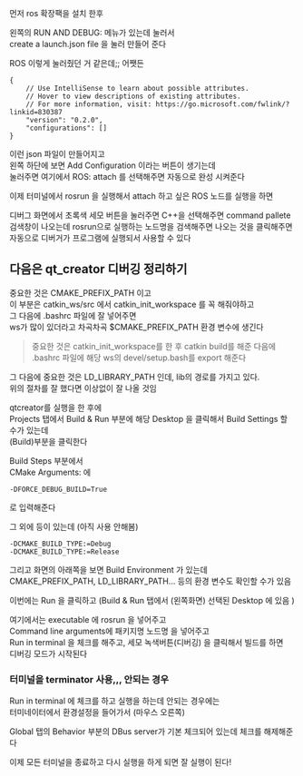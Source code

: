 먼저 ros 확장팩을 설치 한후 

왼쪽의 RUN AND DEBUG:  메뉴가 있는데 눌러서   
create a launch.json file 을 눌러 만들어 준다 

ROS 이렇게 눌러줬던 거 같은데;;  어쨋든 

```
{
    // Use IntelliSense to learn about possible attributes.
    // Hover to view descriptions of existing attributes.
    // For more information, visit: https://go.microsoft.com/fwlink/?linkid=830387
    "version": "0.2.0",
    "configurations": []
}
```

이런 json 파일이 만들어지고  
왼쪽 하단에 보면 Add Configuration 이라는 버튼이 생기는데  
눌러주면 여기에서 ROS: attach 를 선택해주면 자동으로 완성 시켜준다   

이제 터미널에서 rosrun 을 실행해서 attach 하고 싶은 ROS 노드를 실행을 하면   

디버그 화면에서 초록색 세모 버튼을 눌러주면 C++을 선택해주면
command pallete 검색창이 나오는데 rosrun으로 실행하는 노드명을 검색해주면 나오는 것을 클릭해주면  
자동으로 디버거가 프로그램에 실행되서 사용할 수 있다



## 다음은 qt_creator 디버깅 정리하기
중요한 것은 CMAKE_PREFIX_PATH 이고   
이 부분은 catkin_ws/src 에서 catkin_init_workspace 를 꼭 해줘야하고   
그 다음에 .bashrc 파일에 잘 넣어주면   
ws가 많이 있더라고 차곡차곡 $CMAKE_PREFIX_PATH 환경 변수에 생긴다   

> 중요한 것은 catkin_init_workspace를 한 후 catkin build를 해준 다음에   
.bashrc 파일에 해당 ws의 devel/setup.bash를 export 해준다   

그 다음에 중요한 것은 LD_LIBRARY_PATH 인데, lib의 경로를 가지고 있다.  
위의 절차를 잘 했다면 이상없이 잘 나올 것임


qtcreator를 실행을 한 후에   
Projects 탭에서 Build & Run 부분에 해당 Desktop 을 클릭해서 Build Settings 할 수가 있는데   
(Build)부분을 클릭한다  

Build Steps 부분에서   
CMake Arguments: 에  
```
-DFORCE_DEBUG_BUILD=True
```
로 입력해준다   

그 외에 등이 있는데 (아직 사용 안해봄)
```
-DCMAKE_BUILD_TYPE:=Debug
-DCMAKE_BUILD_TYPE:=Release
```

그리고 화면의 아래쪽을 보면 Build Environment 가 있는데   
CMAKE_PREFIX_PATH, LD_LIBRARY_PATH... 등의 환경 변수도 확인할 수가 있음


이번에는 Run  을 클릭하고 (Build & Run 탭에서 (왼쪽화면) 선택된 Desktop 에 있음 )

여기에서는 executable 에 rosrun 을 넣어주고   
Command line arguments에 패키지명 노드명 을 넣어주고   
Run in terminal 을 체크를 해주고, 세모 녹색버튼(디버깅) 을 클릭해서 빌드를 하면   
디버깅 모드가 시작된다   

### 터미널을 terminator 사용,,,  안되는 경우
Run in terminal 에 체크를 하고 실행을 하는데 안되는 경우에는   
터미네이터에서 환경설정을 들어가서 (마우스 오른쪽)  

Global 탭의 Behavior 부분의 DBus server가 기본 체크되어 있는데 체크를 해제해준다  

이제 모든 터미널을 종료하고 다시 실행을 하게 되면 잘 실행이 된다!




